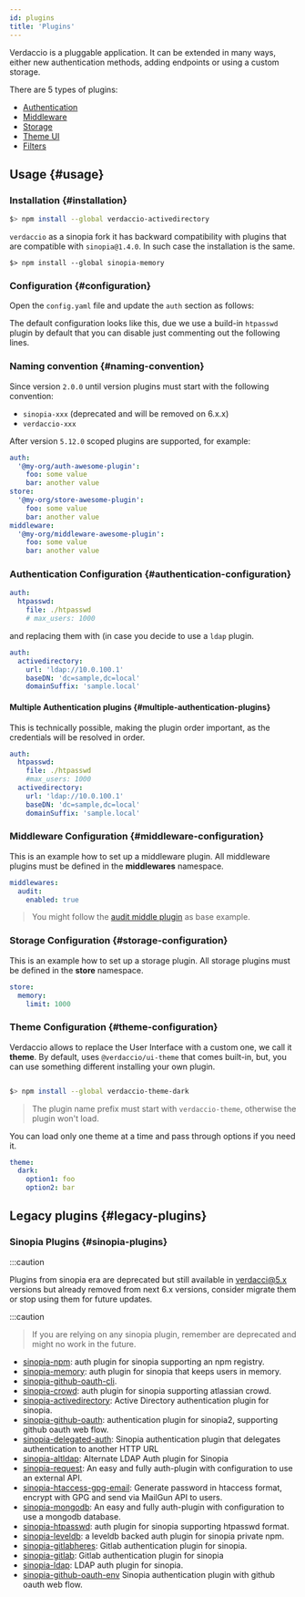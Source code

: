 ```yaml
---
id: plugins
title: 'Plugins'
---
```


Verdaccio is a pluggable application. It can be extended in many ways, either new authentication methods, adding endpoints or using a custom storage.

There are 5 types of plugins:

- [Authentication](plugin-auth.md)
- [Middleware](plugin-middleware.md)
- [Storage](plugin-storage.md)
- [Theme UI](plugin-theme.md)
- [Filters](plugin-filter.md)

## Usage {#usage}

### Installation {#installation}

```bash
$> npm install --global verdaccio-activedirectory
```

`verdaccio` as a sinopia fork it has backward compatibility with plugins that are compatible with `sinopia@1.4.0`. In such case the installation is the same.

```
$> npm install --global sinopia-memory
```

### Configuration {#configuration}

Open the `config.yaml` file and update the `auth` section as follows:

The default configuration looks like this, due we use a build-in `htpasswd` plugin by default that you can disable just commenting out the following lines.

### Naming convention {#naming-convention}

Since version `2.0.0` until version plugins must start with the following convention:

- `sinopia-xxx` (deprecated and will be removed on 6.x.x)
- `verdaccio-xxx`

After version `5.12.0` scoped plugins are supported, for example:

```yaml
auth:
  '@my-org/auth-awesome-plugin':
    foo: some value
    bar: another value
store:
  '@my-org/store-awesome-plugin':
    foo: some value
    bar: another value
middleware:
  '@my-org/middleware-awesome-plugin':
    foo: some value
    bar: another value
```

### Authentication Configuration {#authentication-configuration}

```yaml
auth:
  htpasswd:
    file: ./htpasswd
    # max_users: 1000
```

and replacing them with (in case you decide to use a `ldap` plugin.

```yaml
auth:
  activedirectory:
    url: 'ldap://10.0.100.1'
    baseDN: 'dc=sample,dc=local'
    domainSuffix: 'sample.local'
```

#### Multiple Authentication plugins {#multiple-authentication-plugins}

This is technically possible, making the plugin order important, as the credentials will be resolved in order.

```yaml
auth:
  htpasswd:
    file: ./htpasswd
    #max_users: 1000
  activedirectory:
    url: 'ldap://10.0.100.1'
    baseDN: 'dc=sample,dc=local'
    domainSuffix: 'sample.local'
```

### Middleware Configuration {#middleware-configuration}

This is an example how to set up a middleware plugin. All middleware plugins must be defined in the **middlewares** namespace.

```yaml
middlewares:
  audit:
    enabled: true
```

> You might follow the [audit middle plugin](https://github.com/verdaccio/verdaccio-audit) as base example.

### Storage Configuration {#storage-configuration}

This is an example how to set up a storage plugin. All storage plugins must be defined in the **store** namespace.

```yaml
store:
  memory:
    limit: 1000
```

### Theme Configuration {#theme-configuration}

Verdaccio allows to replace the User Interface with a custom one, we call it **theme**.
By default, uses `@verdaccio/ui-theme` that comes built-in, but, you can use something different installing your own plugin.

```bash

$> npm install --global verdaccio-theme-dark

```

> The plugin name prefix must start with `verdaccio-theme`, otherwise the plugin won't load.

You can load only one theme at a time and pass through options if you need it.

```yaml
theme:
  dark:
    option1: foo
    option2: bar
```

## Legacy plugins {#legacy-plugins}

### Sinopia Plugins {#sinopia-plugins}

:::caution

Plugins from sinopia era are deprecated but still available in verdacci@5.x versions but already removed from next 6.x versions, consider migrate them or stop using them for future updates.

:::caution

> If you are relying on any sinopia plugin, remember are deprecated and might no work in the future.

- [sinopia-npm](https://www.npmjs.com/package/sinopia-npm): auth plugin for sinopia supporting an npm registry.
- [sinopia-memory](https://www.npmjs.com/package/sinopia-memory): auth plugin for sinopia that keeps users in memory.
- [sinopia-github-oauth-cli](https://www.npmjs.com/package/sinopia-github-oauth-cli).
- [sinopia-crowd](https://www.npmjs.com/package/sinopia-crowd): auth plugin for sinopia supporting atlassian crowd.
- [sinopia-activedirectory](https://www.npmjs.com/package/sinopia-activedirectory): Active Directory authentication plugin for sinopia.
- [sinopia-github-oauth](https://www.npmjs.com/package/sinopia-github-oauth): authentication plugin for sinopia2, supporting github oauth web flow.
- [sinopia-delegated-auth](https://www.npmjs.com/package/sinopia-delegated-auth): Sinopia authentication plugin that delegates authentication to another HTTP URL
- [sinopia-altldap](https://www.npmjs.com/package/sinopia-altldap): Alternate LDAP Auth plugin for Sinopia
- [sinopia-request](https://www.npmjs.com/package/sinopia-request): An easy and fully auth-plugin with configuration to use an external API.
- [sinopia-htaccess-gpg-email](https://www.npmjs.com/package/sinopia-htaccess-gpg-email): Generate password in htaccess format, encrypt with GPG and send via MailGun API to users.
- [sinopia-mongodb](https://www.npmjs.com/package/sinopia-mongodb): An easy and fully auth-plugin with configuration to use a mongodb database.
- [sinopia-htpasswd](https://www.npmjs.com/package/sinopia-htpasswd): auth plugin for sinopia supporting htpasswd format.
- [sinopia-leveldb](https://www.npmjs.com/package/sinopia-leveldb): a leveldb backed auth plugin for sinopia private npm.
- [sinopia-gitlabheres](https://www.npmjs.com/package/sinopia-gitlabheres): Gitlab authentication plugin for sinopia.
- [sinopia-gitlab](https://www.npmjs.com/package/sinopia-gitlab): Gitlab authentication plugin for sinopia
- [sinopia-ldap](https://www.npmjs.com/package/sinopia-ldap): LDAP auth plugin for sinopia.
- [sinopia-github-oauth-env](https://www.npmjs.com/package/sinopia-github-oauth-env) Sinopia authentication plugin with github oauth web flow.

